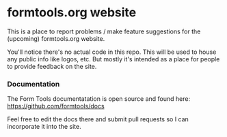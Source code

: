 # formtools.org website 

This is a place to report problems / make feature suggestions for the (upcoming) formtools.org website.

You'll notice there's no actual code in this repo. This will be used to house any public info like logos, etc. But mostly it's intended as a place for people to provide feedback on the site. 

### Documentation

The Form Tools documentatation is open source and found here: https://github.com/formtools/docs

Feel free to edit the docs there and submit pull requests so I can incorporate it into the site.
